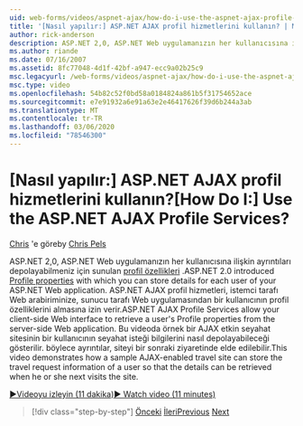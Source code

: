```yaml
---
uid: web-forms/videos/aspnet-ajax/how-do-i-use-the-aspnet-ajax-profile-services
title: '[Nasıl yapılır:] ASP.NET AJAX profil hizmetlerini kullanın? | Microsoft Docs'
author: rick-anderson
description: ASP.NET 2,0, ASP.NET Web uygulamanızın her kullanıcısına ilişkin ayrıntıları depolayabilmeniz için sunulan profil özellikleri. ASP.NET AJAX profil hizmetleri izin ver...
ms.author: riande
ms.date: 07/16/2007
ms.assetid: 8fc77048-4d1f-42bf-a947-ecc9a02b25c9
msc.legacyurl: /web-forms/videos/aspnet-ajax/how-do-i-use-the-aspnet-ajax-profile-services
msc.type: video
ms.openlocfilehash: 54b82c52f0bd58a0184824a861b5f31754652ace
ms.sourcegitcommit: e7e91932a6e91a63e2e46417626f39d6b244a3ab
ms.translationtype: MT
ms.contentlocale: tr-TR
ms.lasthandoff: 03/06/2020
ms.locfileid: "78546300"
---
```

# <a name="how-do-i-use-the-aspnet-ajax-profile-services"></a><span data-ttu-id="2a8ca-105">[Nasıl yapılır:] ASP.NET AJAX profil hizmetlerini kullanın?</span><span class="sxs-lookup"><span data-stu-id="2a8ca-105">[How Do I:] Use the ASP.NET AJAX Profile Services?</span></span>

<span data-ttu-id="2a8ca-106">[Chris](https://twitter.com/chrispels) 'e göre</span><span class="sxs-lookup"><span data-stu-id="2a8ca-106">by [Chris Pels](https://twitter.com/chrispels)</span></span>

<span data-ttu-id="2a8ca-107">ASP.NET 2,0, ASP.NET Web uygulamanızın her kullanıcısına ilişkin ayrıntıları depolayabilmeniz için sunulan [profil özellikleri](https://msdn.microsoft.com/library/at64shx3.aspx) .</span><span class="sxs-lookup"><span data-stu-id="2a8ca-107">ASP.NET 2.0 introduced [Profile properties](https://msdn.microsoft.com/library/at64shx3.aspx) with which you can store details for each user of your ASP.NET Web application.</span></span> <span data-ttu-id="2a8ca-108">ASP.NET AJAX profil hizmetleri, istemci tarafı Web arabiriminize, sunucu tarafı Web uygulamasından bir kullanıcının profil özelliklerini almasına izin verir.</span><span class="sxs-lookup"><span data-stu-id="2a8ca-108">ASP.NET AJAX Profile Services allow your client-side Web interface to retrieve a user's Profile properties from the server-side Web application.</span></span> <span data-ttu-id="2a8ca-109">Bu videoda örnek bir AJAX etkin seyahat sitesinin bir kullanıcının seyahat isteği bilgilerini nasıl depolayabileceği gösterilir. böylece ayrıntılar, siteyi bir sonraki ziyaretinde elde edilebilir.</span><span class="sxs-lookup"><span data-stu-id="2a8ca-109">This video demonstrates how a sample AJAX-enabled travel site can store the travel request information of a user so that the details can be retrieved when he or she next visits the site.</span></span>

[<span data-ttu-id="2a8ca-110">&#9654;Videoyu izleyin (11 dakika)</span><span class="sxs-lookup"><span data-stu-id="2a8ca-110">&#9654; Watch video (11 minutes)</span></span>](https://channel9.msdn.com/Blogs/ASP-NET-Site-Videos/how-do-i-use-the-aspnet-ajax-profile-services)

> [!div class="step-by-step"]
> <span data-ttu-id="2a8ca-111">[Önceki](how-do-i-use-other-javascript-user-interface-libraries-with-aspnet-ajax.md)
> [İleri](how-do-i-debug-aspnet-ajax-applications-using-visual-studio-2005.md)</span><span class="sxs-lookup"><span data-stu-id="2a8ca-111">[Previous](how-do-i-use-other-javascript-user-interface-libraries-with-aspnet-ajax.md)
[Next](how-do-i-debug-aspnet-ajax-applications-using-visual-studio-2005.md)</span></span>

